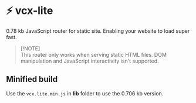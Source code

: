 # ⚡️ vcx-lite
0.78 kb JavaScript router for static site. Enabling your website to load super fast.

> \[!NOTE]\
> This router only works when serving static HTML files. DOM manipulation and JavaScript interactivity isn't supported.


## Minified build
Use the <code>vcx.lite.min.js</code> in <b>lib</b> folder to use the 0.706 kb version.